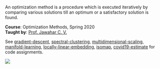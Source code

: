 An optimization method is a procedure which is executed iteratively by
comparing various solutions till an optimum or a satisfactory solution
is found.

**Course**: Optimization Methods, Spring 2020<br>
**Taught by**: [Prof. Jawahar C. V.]

See [gradient-descent], [spectral-clustering], [multidimensional-scaling],
[manifold-learning], [locally-linear-embedding], [isomap], [covid19-estimate]
for code assignments.

![](https://ga-beacon.deno.dev/G-4FTHWYCNMC:Ze0vK3cdTmSz-bzSssU1-Q/github.com/iiithf/optimization-methods)

[gradient-descent]: https://github.com/python3f/gradient-descent
[spectral-clustering]: https://github.com/python3f/spectral-clustering
[multidimensional-scaling]: https://github.com/python3f/multidimensional-scaling
[manifold-learning]: https://github.com/python3f/manifold-learning
[locally-linear-embedding]: https://github.com/python3f/locally-linear-embedding
[isomap]: https://github.com/python3f/isomap
[covid19-estimate]: https://github.com/python3f/covid19-estimate
[Prof. Jawahar C. V.]: https://www.iiit.ac.in/people/faculty/jawahar/
